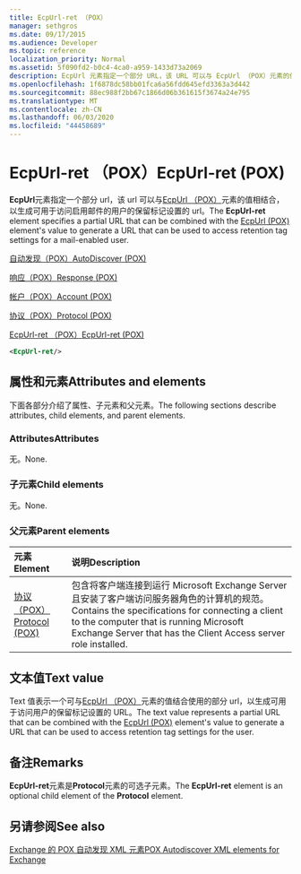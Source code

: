 ```yaml
---
title: EcpUrl-ret （POX）
manager: sethgros
ms.date: 09/17/2015
ms.audience: Developer
ms.topic: reference
localization_priority: Normal
ms.assetid: 5f090fd2-b0c4-4ca0-a959-1433d73a2069
description: EcpUrl 元素指定一个部分 URL，该 URL 可以与 EcpUrl （POX）元素的值相结合，以生成可用于访问启用邮件的用户的保留标记设置的 URL。
ms.openlocfilehash: 1f6878dc58bb01fca6a56fdd645efd3363a3d442
ms.sourcegitcommit: 88ec988f2bb67c1866d06b361615f3674a24e795
ms.translationtype: MT
ms.contentlocale: zh-CN
ms.lasthandoff: 06/03/2020
ms.locfileid: "44458689"
---
```

# <a name="ecpurl-ret-pox"></a><span data-ttu-id="e4925-103">EcpUrl-ret （POX）</span><span class="sxs-lookup"><span data-stu-id="e4925-103">EcpUrl-ret (POX)</span></span>

<span data-ttu-id="e4925-104">**EcpUrl**元素指定一个部分 url，该 url 可以与[EcpUrl （POX）](ecpurl-pox.md)元素的值相结合，以生成可用于访问启用邮件的用户的保留标记设置的 url。</span><span class="sxs-lookup"><span data-stu-id="e4925-104">The **EcpUrl-ret** element specifies a partial URL that can be combined with the [EcpUrl (POX)](ecpurl-pox.md) element's value to generate a URL that can be used to access retention tag settings for a mail-enabled user.</span></span> 
  
[<span data-ttu-id="e4925-105">自动发现（POX）</span><span class="sxs-lookup"><span data-stu-id="e4925-105">AutoDiscover (POX)</span></span>](autodiscover-pox.md)
  
[<span data-ttu-id="e4925-106">响应（POX）</span><span class="sxs-lookup"><span data-stu-id="e4925-106">Response (POX)</span></span>](response-pox.md)
  
[<span data-ttu-id="e4925-107">帐户（POX）</span><span class="sxs-lookup"><span data-stu-id="e4925-107">Account (POX)</span></span>](account-pox.md)
  
[<span data-ttu-id="e4925-108">协议（POX）</span><span class="sxs-lookup"><span data-stu-id="e4925-108">Protocol (POX)</span></span>](protocol-pox.md)
  
[<span data-ttu-id="e4925-109">EcpUrl-ret （POX）</span><span class="sxs-lookup"><span data-stu-id="e4925-109">EcpUrl-ret (POX)</span></span>](ecpurl-ret-pox.md)
  
```XML
<EcpUrl-ret/>
```

## <a name="attributes-and-elements"></a><span data-ttu-id="e4925-110">属性和元素</span><span class="sxs-lookup"><span data-stu-id="e4925-110">Attributes and elements</span></span>

<span data-ttu-id="e4925-111">下面各部分介绍了属性、子元素和父元素。</span><span class="sxs-lookup"><span data-stu-id="e4925-111">The following sections describe attributes, child elements, and parent elements.</span></span>
  
### <a name="attributes"></a><span data-ttu-id="e4925-112">Attributes</span><span class="sxs-lookup"><span data-stu-id="e4925-112">Attributes</span></span>

<span data-ttu-id="e4925-113">无。</span><span class="sxs-lookup"><span data-stu-id="e4925-113">None.</span></span>
  
### <a name="child-elements"></a><span data-ttu-id="e4925-114">子元素</span><span class="sxs-lookup"><span data-stu-id="e4925-114">Child elements</span></span>

<span data-ttu-id="e4925-115">无。</span><span class="sxs-lookup"><span data-stu-id="e4925-115">None.</span></span>
  
### <a name="parent-elements"></a><span data-ttu-id="e4925-116">父元素</span><span class="sxs-lookup"><span data-stu-id="e4925-116">Parent elements</span></span>

|<span data-ttu-id="e4925-117">**元素**</span><span class="sxs-lookup"><span data-stu-id="e4925-117">**Element**</span></span>|<span data-ttu-id="e4925-118">**说明**</span><span class="sxs-lookup"><span data-stu-id="e4925-118">**Description**</span></span>|
|:-----|:-----|
|[<span data-ttu-id="e4925-119">协议（POX）</span><span class="sxs-lookup"><span data-stu-id="e4925-119">Protocol (POX)</span></span>](protocol-pox.md) <br/> |<span data-ttu-id="e4925-120">包含将客户端连接到运行 Microsoft Exchange Server 且安装了客户端访问服务器角色的计算机的规范。</span><span class="sxs-lookup"><span data-stu-id="e4925-120">Contains the specifications for connecting a client to the computer that is running Microsoft Exchange Server that has the Client Access server role installed.</span></span>  <br/> |
   
## <a name="text-value"></a><span data-ttu-id="e4925-121">文本值</span><span class="sxs-lookup"><span data-stu-id="e4925-121">Text value</span></span>

<span data-ttu-id="e4925-122">Text 值表示一个可与[EcpUrl （POX）](ecpurl-pox.md)元素的值结合使用的部分 url，以生成可用于访问用户的保留标记设置的 URL。</span><span class="sxs-lookup"><span data-stu-id="e4925-122">The text value represents a partial URL that can be combined with the [EcpUrl (POX)](ecpurl-pox.md) element's value to generate a URL that can be used to access retention tag settings for the user.</span></span> 
  
## <a name="remarks"></a><span data-ttu-id="e4925-123">备注</span><span class="sxs-lookup"><span data-stu-id="e4925-123">Remarks</span></span>

<span data-ttu-id="e4925-124">**EcpUrl-ret**元素是**Protocol**元素的可选子元素。</span><span class="sxs-lookup"><span data-stu-id="e4925-124">The **EcpUrl-ret** element is an optional child element of the **Protocol** element.</span></span> 
  
## <a name="see-also"></a><span data-ttu-id="e4925-125">另请参阅</span><span class="sxs-lookup"><span data-stu-id="e4925-125">See also</span></span>



[<span data-ttu-id="e4925-126">Exchange 的 POX 自动发现 XML 元素</span><span class="sxs-lookup"><span data-stu-id="e4925-126">POX Autodiscover XML elements for Exchange</span></span>](pox-autodiscover-xml-elements-for-exchange.md)

